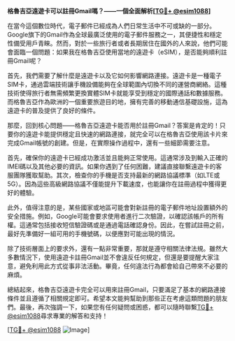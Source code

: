 **格魯吉亞遠遊卡可以註冊Gmail嗎？——一個全面解析[[TG💪+ @esim1088](https://t.me/s/esim1088)]**

在當今這個數位時代，電子郵件已經成為人們日常生活中不可或缺的一部分。Google旗下的Gmail作為全球最廣泛使用的電子郵件服務之一，其便捷性和穩定性備受用戶青睞。然而，對於一些旅行者或者長期居住在國外的人來說，他們可能會面臨一個問題：如果我在格魯吉亞使用當地的遠遊卡（eSIM），是否能夠順利註冊Gmail呢？

首先，我們需要了解什麼是遠遊卡以及它如何影響網路連接。遠遊卡是一種電子SIM卡，通過雲端技術讓手機設備能夠在全球範圍內切換不同的運營商網絡。這種技術使得旅行者無需頻繁更換實體SIM卡就能享受到穩定的國際通話和數據服務。而格魯吉亞作為歐洲的一個重要旅遊目的地，擁有完善的移動通信基礎設施，這為遠遊卡的普及提供了良好的條件。

那麼，回到核心問題——格魯吉亞遠遊卡能否用於註冊Gmail？答案是肯定的！只要你的遠遊卡能提供穩定且快速的網路連接，就完全可以在格魯吉亞使用該卡片來完成Gmail帳號的創建。但是，在實際操作過程中，還有一些細節需要注意。

首先，確保你的遠遊卡已經成功激活並且能夠正常使用。這通常涉及到輸入正確的IMEI碼以及其他必要的資訊。如果你遇到了任何困難，建議直接聯繫遠遊卡的客服團隊獲取幫助。其次，檢查你的手機是否支持最新的網路協議標準（如LTE或5G）。因為這些高級網路協議不僅能提升下載速度，也能讓你在註冊過程中獲得更好的體驗。

此外，值得注意的是，某些國家或地區可能會對新註冊的電子郵件地址設置額外的安全措施。例如，Google可能會要求使用者進行二次驗證，以確認該帳戶的所有權。這通常包括接收短信驗證碼或是通過電話確認身份。因此，在嘗試註冊之前，最好先準備好一組可用的手機號碼，以便應對可能出現的情況。

除了技術層面上的要求外，還有一點非常重要，那就是遵守相關法律法規。雖然大多數情況下，使用遠遊卡註冊Gmail並不會違反任何規定，但還是要提醒大家注意，避免利用此方式從事非法活動。畢竟，任何違法行為都會給自己帶來不必要的麻煩。

總結起來，格魯吉亞遠遊卡完全可以用來註冊Gmail，只要滿足了基本的網路連接條件並且遵循了相關規定即可。希望本文能夠幫助到那些正在考慮這類問題的朋友們。最後，再次強調一下，如果您有任何疑問或困惑，都可以隨時聯繫[TG💪+ @esim1088](https://t.me/s/esim1088)尋求專業的解答和支持！

[[TG💪+ @esim1088](https://t.me/s/esim1088) ![Image](https://i.postimg.cc/4NQfJmqS/Snipaste-2025-05-13-00-14-12.png)]